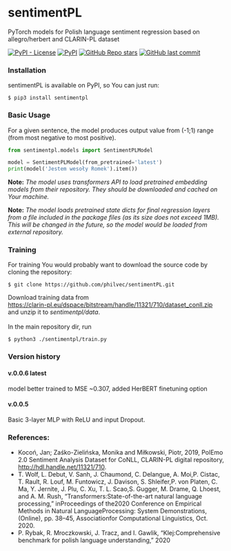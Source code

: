 # sentimentPL
PyTorch models for Polish language sentiment regression based on allegro/herbert and CLARIN-PL dataset

[![PyPI - License](https://img.shields.io/pypi/l/sentimentpl)](https://www.gnu.org/licenses/gpl-3.0)
[![PyPI](https://img.shields.io/pypi/v/sentimentpl)](https://pypi.org/project/sentimentpl/)
[![GitHub Repo stars](https://img.shields.io/github/stars/philvec/sentimentpl)](https://github.com/philvec/sentimentPL)
[![GitHub last commit](https://img.shields.io/github/last-commit/philvec/sentimentpl)](https://github.com/philvec/sentimentPL)

### Installation
sentimentPL is available on PyPI, so You can just run:
```
$ pip3 install sentimentpl
```

### Basic Usage
For a given sentence, the model produces output value from (-1;1) range (from most negative to most positive).
```python
from sentimentpl.models import SentimentPLModel

model = SentimentPLModel(from_pretrained='latest')
print(model('Jestem wesoły Romek').item())
```

**Note:** *The model uses transformers API to load pretrained embedding models from their repository. 
They should be downloaded and cached on Your machine.*

**Note:** *The model loads pretrained state dicts for final regression layers from a file included in the package files 
(as its size does not exceed 1MB). This will be changed in the future, so the model would be loaded from 
external repository.*

### Training
For training You would probably want to download the source code by cloning the repository:
```
$ git clone https://github.com/philvec/sentimentPL.git
```
Download training data from <br>
https://clarin-pl.eu/dspace/bitstream/handle/11321/710/dataset_conll.zip <br>
and unzip it to *sentimentpl/data*. <br><br>
In the main repository dir, run
```
$ python3 ./sentimentpl/train.py
```

### Version history

#### v.0.0.6 latest
model better trained to MSE ~0.307, added HerBERT finetuning option

#### v.0.0.5
Basic 3-layer MLP with ReLU and input Dropout.

### References:
- Kocoń, Jan; Zaśko-Zielińska, Monika and Miłkowski, Piotr, 2019, PolEmo 2.0 Sentiment Analysis Dataset for CoNLL, CLARIN-PL digital repository, http://hdl.handle.net/11321/710.
- T. Wolf, L. Debut, V. Sanh, J. Chaumond, C. Delangue, A. Moi,P. Cistac, T. Rault, R. Louf, M. Funtowicz, J. Davison, S. Shleifer,P. von Platen, C. Ma, Y. Jernite, J. Plu, C. Xu, T. L. Scao,S. Gugger, M. Drame, Q. Lhoest, and A. M. Rush, “Transformers:State-of-the-art natural language processing,” inProceedings of the2020 Conference on Empirical Methods in Natural LanguageProcessing: System Demonstrations, (Online), pp. 38–45, Associationfor Computational Linguistics, Oct. 2020.
- P. Rybak, R. Mroczkowski, J. Tracz, and I. Gawlik, “Klej:Comprehensive benchmark for polish language understanding,” 2020
